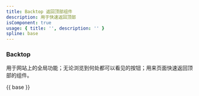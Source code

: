 ```yaml
---
title: Backtop 返回顶部组件
description: 用于快速返回顶部
isComponent: true
usage: { title: '', description: '' }
spline: base
---
```


### Backtop

用于网站上的全局功能；无论浏览到何处都可以看见的按钮；用来页面快速返回顶部的组件。

{{ base }}
